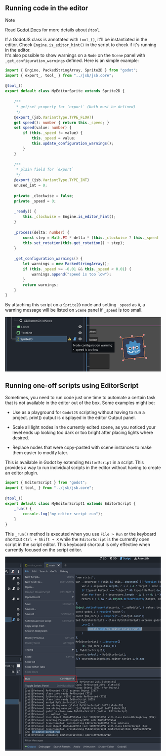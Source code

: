 
## Running code in the editor

> [!NOTE] 
> Read [Godot Docs](https://docs.godotengine.org/en/stable/tutorials/plugins/running_code_in_the_editor.html#what-is-tool) for more details about `@tool`.


If a GodotJS class is annotated with `tool_()`, it'll be instantiated in the editor. Check `Engine.is_editor_hint()` in the script to check if it's running in the editor.  
It's also possible to show warnings on a `Node` on the `Scene` panel with `_get_configuration_warnings` defined. Here is an simple example:

```ts
import { Engine, PackedStringArray, Sprite2D } from "godot";
import { export_, tool_ } from "../jsb/jsb.core";

@tool_()
export default class MyEditorSprite extends Sprite2D {

    /**
     * get/set property for `export` (both must be defined)
     */
    @export_(jsb.VariantType.TYPE_FLOAT)
    get speed(): number { return this._speed; }
    set speed(value: number) {
        if (this._speed != value) {
            this._speed = value;
            this.update_configuration_warnings();
        }
    }

    /**
     * plain field for `export`
     */
    @export_(jsb.VariantType.TYPE_INT)
    unused_int = 0;

    private _clockwise = false;
    private _speed = 0;

    _ready() {
        this._clockwise = Engine.is_editor_hint();
    }

    _process(delta: number) {
        const step = Math.PI * delta * (this._clockwise ? this._speed : -this._speed);
        this.set_rotation(this.get_rotation() + step);
    }

    _get_configuration_warnings() {
        let warnings = new PackedStringArray();
        if (this._speed >= -0.01 && this._speed < 0.01) {
            warnings.append("speed is too low");
        }
        return warnings;
    }
}
```

By attaching this script on a `Sprite2D` node and setting `_speed` as `0`, a warning message will be listed on `Scene` panel if `_speed` is too small.

![show warnings on node](./assets/update_configuration_warnings.png)


## Running one-off scripts using EditorScript
Sometimes, you need to run code just one time to automate a certain task that is not available in the editor out of the box. Some examples might be:

- Use as a playground for `GodotJS` scripting without having to run a project. print() output is displayed in the editor Output panel.

- Scale all light nodes in the currently edited scene, as you noticed your level ends up looking too dark or too bright after placing lights where desired.

- Replace nodes that were copy-pasted with scene instances to make them easier to modify later.

This is available in Godot by extending `EditorScript` in a script. This provides a way to run individual scripts in the editor without having to create an editor plugin.

```ts 
import { EditorScript } from "godot";
import { tool_ } from "../jsb/jsb.core";

@tool_()
export default class MyEditorScript1 extends EditorScript {
    _run() {
        console.log("my editor script run");
    }
}
```

This `_run()` method is executed when you use `File > Run` or the keyboard shortcut `Ctrl + Shift + X` while the `EditorScript` is the currently open script in the script editor. This keyboard shortcut is only effective when currently focused on the script editor.

![run_editor_script.png](./assets/run_editor_script.png)
